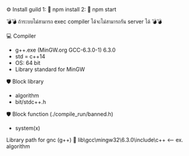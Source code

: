 ⚙️ Install guild
1: 📄 npm install
2: 📄 npm start

💣💣 ถ้าระบบไม่สามารถ exec compiler ได้จะไม่สามารถรัน server ได้ 💣💣

💻 Compiler

-   g++.exe (MinGW.org GCC-6.3.0-1) 6.3.0
-   std = c++14
-   OS: 64 bit
-   Library standard for MinGW

🛡 Block library

-   algorithm
-   bit/stdc++.h

🛡 Block function (./compile_run/banned.h)

-   system(x)

Library path for gnc (g++)
📂 lib\gcc\mingw32\6.3.0\include\c++ <-- ex. algorithm
